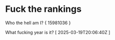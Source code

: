 # Fuck the rankings

Who the hell am I?
{ 15981036 }

What fucking year is it?
[ 2025-03-19T20:06:40Z ]
